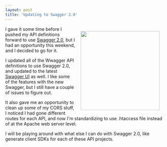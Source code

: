```yaml
---
layout: post
title: 'Updating to Swagger 2.0'
---
```

<p><a href="http://swagger.io/"><img style="padding: 15px;" src="https://s3.amazonaws.com/kinlane-productions/api-evangelist/swagger/Swagger-Logo.png" alt="" width="250" align="right" /></a></p>
<p>I gave it some time before I pushed my API definitions forward to use <a href="http://swagger.io/">Swagger 2.0</a>, but I had an opportunity this weekend, and I decided to go for it.&nbsp;</p>
<p>I updated all of the Wwagger API definitions to use Swagger 2.0, and updated to the latest <a href="https://github.com/wordnik/swagger-ui">Swagger UI</a> as well. I like some of the features with the new Swagger, but I still have a couple of issues to figure out.</p>
<p>It also gave me an opportunity to clean up some of my CORS stuff, I noticed I had gone different routes for each API, and now I'm standardizing to use .htaccess file instead of at the Apache web server level.&nbsp;</p>
<p>I will be playing around with what else I can do with Swagger 2.0, like generate client SDKs for each of these API projects.</p>
